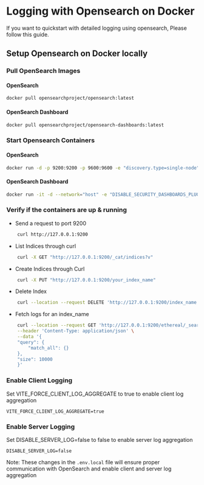 # Logging with Opensearch on Docker

If you want to quickstart with detailed logging using opensearch, Please follow this guide. 

## Setup Opensearch on Docker locally

### Pull OpenSearch Images 

#### OpenSearch

```bash
docker pull opensearchproject/opensearch:latest
```    
#### OpenSearch Dashboard

```bash     
docker pull opensearchproject/opensearch-dashboards:latest
```

### Start Opensearch Containers

#### OpenSearch

```bash
docker run -d -p 9200:9200 -p 9600:9600 -e "discovery.type=single-node" -e "plugins.security.disabled=true" opensearchproject/opensearch:latest 
```

#### OpenSearch Dashboard

```bash
docker run -it -d --network="host" -e "DISABLE_SECURITY_DASHBOARDS_PLUGIN=true" opensearchproject/opensearch-dashboards:latest
```


### Verify if the containers are up & running

- Send a request to port 9200

```bash
    curl http://127.0.0.1:9200
```
        
- List Indices through curl 

```bash         
    curl -X GET "http://127.0.0.1:9200/_cat/indices?v"
```

- Create Indices through Curl 

```bash
    curl -X PUT "http://127.0.0.1:9200/your_index_name"
```

- Delete Index 

```bash
    curl --location --request DELETE 'http://127.0.0.1:9200/index_name'
```

- Fetch logs for an index_name

```bash
    curl --location --request GET 'http://127.0.0.1:9200/ethereal/_search' \
    --header 'Content-Type: application/json' \
    --data '{
    "query": {
        "match_all": {}
    },
    "size": 10000
    }'
```
  
### Enable Client Logging

Set VITE_FORCE_CLIENT_LOG_AGGREGATE to true to enable client log aggregation

    VITE_FORCE_CLIENT_LOG_AGGREGATE=true
    
### Enable Server Logging

Set DISABLE_SERVER_LOG=false to false to enable server log aggregation  

    DISABLE_SERVER_LOG=false
        
Note: These changes in the `.env.local` file will ensure proper communication with OpenSearch and enable client and server log aggregation
